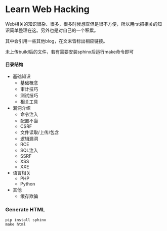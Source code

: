 # Learn Web Hacking

Web相关的知识很杂、很多，很多时候想查但是很不方便，所以用rst把相关的知识简单整理在这。另外也是对自己的一个积累。

其中会引用一些其他blog，在文末皆标出相应链接。

未上传build后的文件，若有需要安装sphinx后运行make命令即可

#### 目录结构

- 基础知识
    - 基础概念
    - 审计技巧
    - 测试技巧
    - 相关工具
- 漏洞介绍
    - 命令注入
    - 配置不当
    - CSRF
    - 文件读取/上传/包含
    - 逻辑漏洞
    - RCE
    - SQL注入
    - SSRF
    - XSS
    - XXE
- 语言相关
    - PHP
    - Python
- 其他
    - 缓存欺骗

### Generate HTML

```shell
pip install sphinx
make html
```